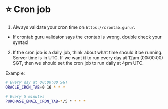 # :star: Cron job 

1. Always validate your cron time on `https://crontab.guru/`.
- If crontab guru validator says the crontab is wrong, double check your syntax!

2. If the cron job is a daily job, think about what time should it be running. Server time is in UTC. 
If we want it to run every day at 12am (00:00:00) SGT, then we should set the cron job to run daily at 4pm UTC. 


Example: 
```bash
# Every day at 00:00:00 SGT
ORACLE_CRON_TAB=0 16 * * *

# Every 5 minutes
PURCHASE_EMAIL_CRON_TAB=*/5 * * * *
```
